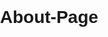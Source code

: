 # About-Page
<!DOCTYPE html>
<html lang="en">
<head>
    <meta charset="UTF-8">
    <meta name="viewport" content="width=device-width, initial-scale=1.0">
    <title>About Page</title>
    <style>
        body {
            font-family: Helvetica, sans-serif;
            margin: 0;
            padding: 0;
            box-sizing: border-box;
            background-image: url(image.jpg);
            background-size: cover;
            background-position: center;
            background-attachment: fixed;
            color: rgb(red, green, blue);
        }

        header {
            background-color: #ff3363;
            color: white;
            text-align: center;
            padding: 1em;
        }

        nav {
            background-color: #33d1ff;
            color: white;
            padding: 0.5em;
        }

        nav a {
            color: white;
            text-decoration: none;
            padding: 0.5em 1em;
            margin: 0 1em;
        }

        main {
            padding: 2em;
        }

        img {
            flex: 1 800px;
            width: 400px; 
            height: 400px; 
            object-fit: cover;
        }
        footer {
            background-color: #ff3363;
            color: white;
            text-align: center;
            padding: 1em;
            position: bottom;
            bottom: 0;
            width: 100%;
        }
    </style>
</head>
<body>

    <header>
        <h1>Creative Minds</h1>
    </header>

    <nav>
        <a href="#">Home</a>
        <a href="#">About</a>
        <a href="#">Contact</a>
    </nav>
<!--on this page I will display flex boxes of images below the header that shows art tutorials and types of materials-->
    <main>
        <h2>About Creative Minds</h2>
        <p>Art Content Here</p>
        <img scr="image_1.jpg">
   <img scr="image_2.jpg">
   <img scr="image_3.jpg">
   <p>more art content</p>
    </main>

    <footer>
        Creative Minds.
    </footer>

</body>
</html>

